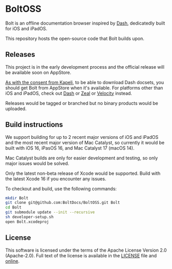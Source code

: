 # BoltOSS

Bolt is an offline documentation browser inspired by [Dash](https://kapeli.com/dash), dedicatedly built for iOS and iPadOS.

This repository hosts the open-source code that Bolt builds upon.

## Releases

This project is in the early development process and the official release will be available soon on AppStore.

[As with the consent from Kapeli](https://blog.kapeli.com/dash-for-ios-android-windows-or-linux), to be able to download Dash docsets, you should get Bolt from AppStore when it's available. For platforms other than iOS and iPadOS, check out [Dash](https://kapeli.com/dash) or [Zeal](https://github.com/zealdocs/zeal) or [Velocity](https://velocity.silverlakesoftware.com) instead.

Releases would be tagged or branched but no binary products would be uploaded.

## Build instructions

We support building for up to 2 recent major versions of iOS and iPadOS and the most recent major version of Mac Catalyst, so currently it would be built with iOS 16, iPasOS 16, and Mac Catalyst 17 (macOS 14).

Mac Catalyst builds are only for easier development and testing, so only major issues would be solved.

Only the latest non-beta release of Xcode would be supported. Build with the latest Xcode 16 if you encounter any issues.

To checkout and build, use the following commands:

```sh
mkdir Bolt
git clone git@github.com:BoltDocs/BoltOSS.git Bolt
cd Bolt
git submodule update --init --recursive
sh developer-setup.sh
open Bolt.xcodeproj
```

## License

This software is licensed under the terms of the Apache License Version 2.0 (Apache-2.0). Full text of the license is available in the [LICENSE](LICENSE) file and [online](https://www.apache.org/licenses/LICENSE-2.0).
